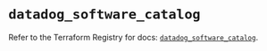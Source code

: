 # `datadog_software_catalog`

Refer to the Terraform Registry for docs: [`datadog_software_catalog`](https://registry.terraform.io/providers/datadog/datadog/3.57.0/docs/resources/software_catalog).
